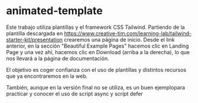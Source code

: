 # animated-template
Este trabajo utiliza plantillas y el framework CSS Tailwind.
Partiendo de la plantilla descargada en https://www.creative-tim.com/learning-lab/tailwind-starter-kit/presentation crearemos una página de inicio.
Desde el link anterior, en la sección "Beautiful Example Pages" hacemos clic en Landing Page y una vez ahí, hacemos clic en Download (arriba a la derecha), lo que nos llevará a la página de documentación.

El objetivo es coger confianza con el uso de plantillas y distintos recursos que ya encontraremos en la web.

También, aunque en la versión final no se utiliza, es un buen ejemplopara practicar y conocer el uso de script async y script defer